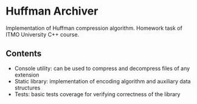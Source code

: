# Huffman Archiver

Implementation of Huffman compression algorithm. Homework task of ITMO University C++ course.

## Contents
 - Console utility: can be used to compress and decompress files of any extension
 - Static library: implementation of encoding algorithm and auxiliary data structures
 - Tests: basic tests coverage for verifying correctness of the library
